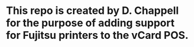 # This repo is created by D. Chappell for the purpose of adding support for Fujitsu printers to the vCard POS.
